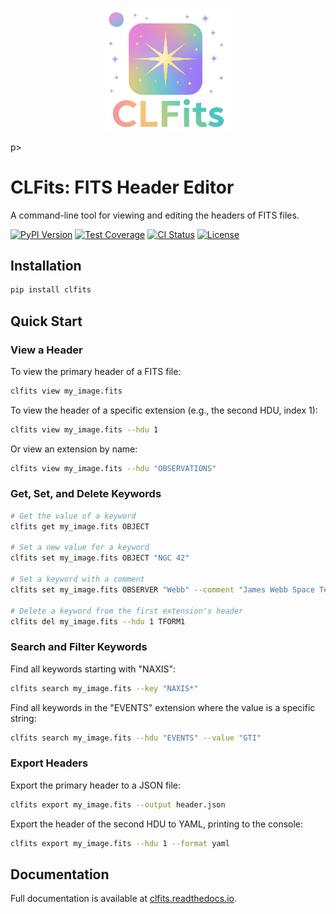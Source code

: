 <p align="center">
  <img src="var4.png" alt="logo" width=40%>
</p>p>

# CLFits: FITS Header Editor

A command-line tool for viewing and editing the headers of FITS files.

[![PyPI Version](https://img.shields.io/pypi/v/clfits.svg)](https://pypi.org/project/clfits)
[![Test Coverage](https://codecov.io/gh/AmberLee2427/CLFits/branch/main/graph/badge.svg)](https://codecov.io/gh/AmberLee2427/CLFits)
[![CI Status](https://github.com/AmberLee2427/CLFits/actions/workflows/ci.yml/badge.svg)](https://github.com/AmberLee2427/CLFits/actions/workflows/ci.yml)
[![License](https://img.shields.io/badge/license-MIT-blue.svg)](https://opensource.org/licenses/MIT)

## Installation

```bash
pip install clfits
```

## Quick Start

### View a Header

To view the primary header of a FITS file:
```bash
clfits view my_image.fits
```

To view the header of a specific extension (e.g., the second HDU, index 1):
```bash
clfits view my_image.fits --hdu 1
```

Or view an extension by name:
```bash
clfits view my_image.fits --hdu "OBSERVATIONS"
```

### Get, Set, and Delete Keywords

```bash
# Get the value of a keyword
clfits get my_image.fits OBJECT

# Set a new value for a keyword
clfits set my_image.fits OBJECT "NGC 42"

# Set a keyword with a comment
clfits set my_image.fits OBSERVER "Webb" --comment "James Webb Space Telescope"

# Delete a keyword from the first extension's header
clfits del my_image.fits --hdu 1 TFORM1
```

### Search and Filter Keywords

Find all keywords starting with "NAXIS":
```bash
clfits search my_image.fits --key "NAXIS*"
```

Find all keywords in the "EVENTS" extension where the value is a specific string:
```bash
clfits search my_image.fits --hdu "EVENTS" --value "GTI"
```

### Export Headers

Export the primary header to a JSON file:
```bash
clfits export my_image.fits --output header.json
```

Export the header of the second HDU to YAML, printing to the console:
```bash
clfits export my_image.fits --hdu 1 --format yaml
```

## Documentation

Full documentation is available at [clfits.readthedocs.io](https://clfits.readthedocs.io). 
